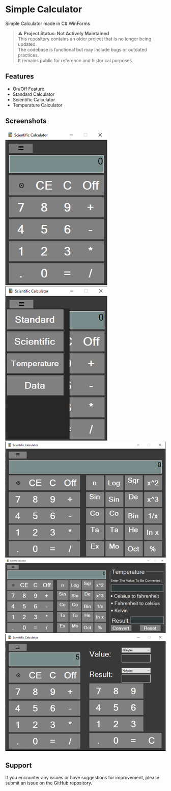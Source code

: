 # Simple Calculator

Simple Calculator made in C# WinForms


> ⚠️ **Project Status: Not Actively Maintained**  
> This repository contains an older project that is no longer being updated.  
> The codebase is functional but may include bugs or outdated practices.  
> It remains public for reference and historical purposes.

## Features

- On/Off Feature
- Standard Calculator
- Scientific Calculator
- Temperature Calculator

## Screenshots

![App Screenshot](https://github.com/Jienniers/Simple-Calculator/blob/main/Screenshots/Screenshot1.png)
<br>
![App Screenshot](https://github.com/Jienniers/Simple-Calculator/blob/main/Screenshots/Screenshot2.png)
<br>
![App Screenshot](https://github.com/Jienniers/Simple-Calculator/blob/main/Screenshots/Screenshot3.png)
<br>
![App Screenshot](https://github.com/Jienniers/Simple-Calculator/blob/main/Screenshots/Screenshot4.png)
<br>
![App Screenshot](https://github.com/Jienniers/Simple-Calculator/blob/main/Screenshots/Screenshot5.png)


## Support

If you encounter any issues or have suggestions for improvement, please submit an issue on the GitHub repository.
